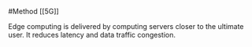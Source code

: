 #Method 
[[5G]]

Edge computing is delivered by computing servers closer to the ultimate user. It reduces latency and data traffic congestion.